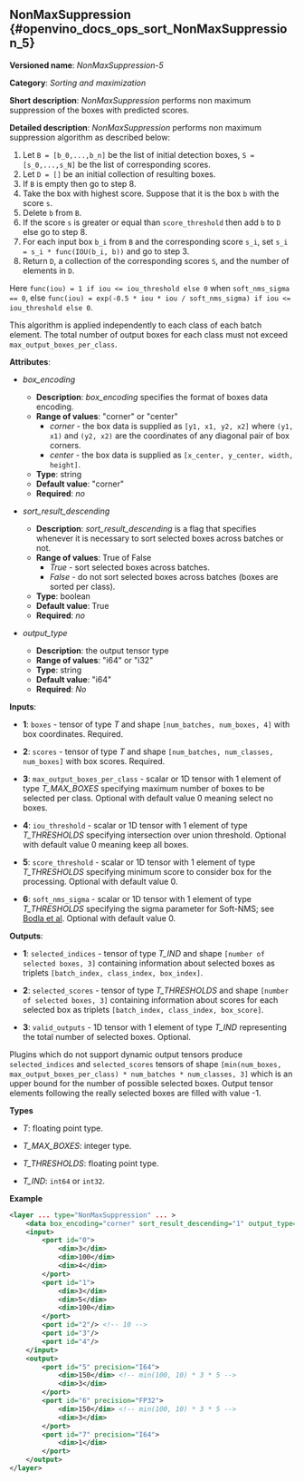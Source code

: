 ## NonMaxSuppression<a name="NonMaxSuppression"></a> {#openvino_docs_ops_sort_NonMaxSuppression_5}

**Versioned name**: *NonMaxSuppression-5*

**Category**: *Sorting and maximization*

**Short description**: *NonMaxSuppression* performs non maximum suppression of the boxes with predicted scores.

**Detailed description**: *NonMaxSuppression* performs non maximum suppression algorithm as described below:

1.  Let `B = [b_0,...,b_n]` be the list of initial detection boxes, `S = [s_0,...,s_N]` be  the list of corresponding scores.
2.  Let `D = []` be an initial collection of resulting boxes.
3.  If `B` is empty then go to step 8.
4.  Take the box with highest score. Suppose that it is the box `b` with the score `s`.
5.  Delete `b` from `B`.
6.  If the score `s` is greater or equal than `score_threshold`  then add `b` to `D` else go to step 8.
7.  For each input box `b_i` from `B` and the corresponding score `s_i`, set `s_i = s_i * func(IOU(b_i, b))` and go to step 3.
8.  Return `D`, a collection of the corresponding scores `S`, and the number of elements in `D`.

Here `func(iou) = 1 if iou <= iou_threshold else 0` when `soft_nms_sigma == 0`, else `func(iou) = exp(-0.5 * iou * iou / soft_nms_sigma) if iou <= iou_threshold else 0`.

This algorithm is applied independently to each class of each batch element. The total number of output boxes for each
class must not exceed `max_output_boxes_per_class`.

**Attributes**:

* *box_encoding*

  * **Description**: *box_encoding* specifies the format of boxes data encoding.
  * **Range of values**: "corner" or "center"
    * *corner* - the box data is supplied as `[y1, x1, y2, x2]` where `(y1, x1)` and `(y2, x2)` are the coordinates of any diagonal pair of box corners.
    * *center* - the box data is supplied as `[x_center, y_center, width, height]`.
  * **Type**: string
  * **Default value**: "corner"
  * **Required**: *no*

* *sort_result_descending*

  * **Description**: *sort_result_descending* is a flag that specifies whenever it is necessary to sort selected boxes across batches or not.
  * **Range of values**: True of False
    * *True* - sort selected boxes across batches.
    * *False* - do not sort selected boxes across batches (boxes are sorted per class).
  * **Type**: boolean
  * **Default value**: True
  * **Required**: *no*

* *output_type*

  * **Description**: the output tensor type
  * **Range of values**: "i64" or "i32"
  * **Type**: string
  * **Default value**: "i64"
  * **Required**: *No*

**Inputs**:

*   **1**: `boxes` - tensor of type *T* and shape `[num_batches, num_boxes, 4]` with box coordinates. Required.

*   **2**: `scores` - tensor of type *T* and shape `[num_batches, num_classes, num_boxes]` with box scores. Required.

*   **3**: `max_output_boxes_per_class` - scalar or 1D tensor with 1 element of type *T_MAX_BOXES* specifying maximum number of boxes to be selected per class. Optional with default value 0 meaning select no boxes.

*   **4**: `iou_threshold` - scalar or 1D tensor with 1 element of type *T_THRESHOLDS* specifying intersection over union threshold. Optional with default value 0 meaning keep all boxes.

*   **5**: `score_threshold` - scalar or 1D tensor with 1 element of type *T_THRESHOLDS* specifying minimum score to consider box for the processing. Optional with default value 0.

*   **6**:  `soft_nms_sigma` - scalar or 1D tensor with 1 element of type *T_THRESHOLDS* specifying the sigma parameter for Soft-NMS; see [Bodla et al](https://arxiv.org/abs/1704.04503.pdf). Optional with default value 0.

**Outputs**:

*   **1**: `selected_indices` - tensor of type *T_IND* and shape `[number of selected boxes, 3]` containing information about selected boxes as triplets `[batch_index, class_index, box_index]`.

*   **2**: `selected_scores` - tensor of type *T_THRESHOLDS* and shape `[number of selected boxes, 3]` containing information about scores for each selected box as triplets `[batch_index, class_index, box_score]`.

*   **3**: `valid_outputs` - 1D tensor with 1 element of type *T_IND* representing the total number of selected boxes. Optional.

Plugins which do not support dynamic output tensors produce `selected_indices` and `selected_scores` tensors of shape `[min(num_boxes, max_output_boxes_per_class) * num_batches * num_classes, 3]` which is an upper bound for the number of possible selected boxes. Output tensor elements following the really selected boxes are filled with value -1.

**Types**

* *T*: floating point type.

* *T_MAX_BOXES*: integer type.

* *T_THRESHOLDS*: floating point type.

* *T_IND*: `int64` or `int32`.

**Example**

```xml
<layer ... type="NonMaxSuppression" ... >
    <data box_encoding="corner" sort_result_descending="1" output_type="i64"/>
    <input>
        <port id="0">
            <dim>3</dim>
            <dim>100</dim>
            <dim>4</dim>
        </port>
        <port id="1">
            <dim>3</dim>
            <dim>5</dim>
            <dim>100</dim>
        </port>
        <port id="2"/> <!-- 10 -->
        <port id="3"/>
        <port id="4"/>
    </input>
    <output>
        <port id="5" precision="I64">
            <dim>150</dim> <!-- min(100, 10) * 3 * 5 -->
            <dim>3</dim>
        </port>
        <port id="6" precision="FP32">
            <dim>150</dim> <!-- min(100, 10) * 3 * 5 -->
            <dim>3</dim>
        </port>
        <port id="7" precision="I64">
            <dim>1</dim>
        </port>
    </output>
</layer>
```
